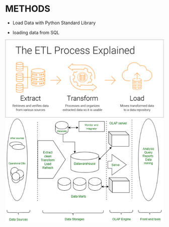 # METHODS
- Load Data with Python Standard Library


- loading data from SQL

![Img](https://github.com/RAJGUPTA28/QuickNLP-TextInspect/blob/main/Loading_Data/etl-process-explained-diagram.png)
![Img](https://github.com/RAJGUPTA28/QuickNLP-TextInspect/blob/main/Loading_Data/dm1.png)
